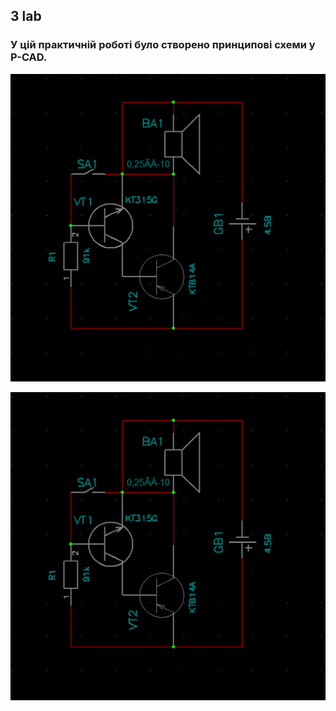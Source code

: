 ## 3 lab

### У цій практичній роботі було створено принципові схеми у P-CAD.

![Sample player](pictures/Screenshot_1.png)

![Sample player](pictures/Screenshot_1.png)
